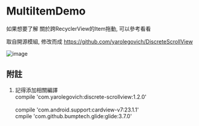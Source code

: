 # MultiItemDemo
如果想要了解 關於跨RecyclerView的Item拖動, 可以參考看看

取自開源模組, 修改而成
https://github.com/yarolegovich/DiscreteScrollView


![image](http://i.imgur.com/IkmyOMn.jpg)  

附註
--------
1. 記得添加相關編譯                                          
compile 'com.yarolegovich:discrete-scrollview:1.2.0'                                          
compile 'com.android.support:cardview-v7:23.1.1'                                          
cmpile 'com.github.bumptech.glide:glide:3.7.0'
